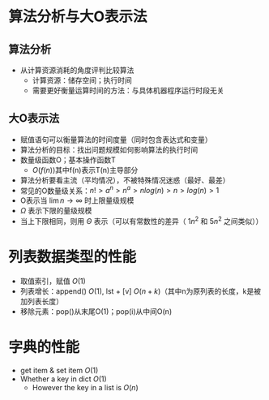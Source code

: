 # 算法分析与大O表示法
## 算法分析
+ 从计算资源消耗的角度评判比较算法
  + 计算资源：储存空间；执行时间
  + 需要更好衡量运算时间的方法：与具体机器程序运行时段无关
## 大O表示法
+ 赋值语句可以衡量算法的时间度量（同时包含表达式和变量）
+ 算法分析的目标：找出问题规模如何影响算法的执行时间
+ 数量级函数O；基本操作函数T
  + $O(f(n))$其中f(n)表示T(n)主导部分
+ 算法分析要看主流（平均情况），不被特殊情况迷惑（最好、最差）
+ 常见的O数量级关系：$n!>a^n>n^a>nlog(n)>n>log(n)>1$
+ O表示当 $\lim n\rightarrow\infty$ 时上限量级规模
+ $\Omega$ 表示下限的量级规模
+ 当上下限相同，则用 $\Theta$ 表示（可以有常数性的差异（ $1n^2$ 和 $5n^2$ 之间类似））
# 列表数据类型的性能
+ 取值索引，赋值 $O(1)$
+ 列表增长：append() $O(1)$, lst + \[v] $O(n+k)$（其中n为原列表的长度，k是被加列表长度）
+ 移除元素：pop()从末尾O(1)；pop(i)从中间O(n)
# 字典的性能
+ get item & set item $O(1)$
+ Whether a key in dict $O(1)$
  + However the key in a list is $O(n)$
